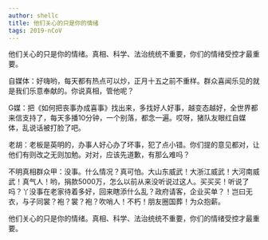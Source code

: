 ```yaml
---
author: shellc
title: 他们关心的只是你的情绪
tags: 2019-nCoV
---
```


他们关心的只是你的情绪。真相、科学、法治统统不重要，你们的情绪受控才最重要。

<!--more-->
自媒体：好嗨哟，每天都有热点可以炒，正月十五之前不重样。群众喜闻乐见的就是我们乐意奉献的。你说真相，管他呢？

G媒：把《如何把丧事办成喜事》找出来，多找好人好事，越变态越好，全世界都来信支持了，每天多播10分钟，一个别落，都念一遍。哎呀，猪队友眼红自媒体，乱说话被打脸了吧。

老胡：老板是英明的，办事人好心办了坏事，犯了点小错。你们提的意见都对，让他们有则改之无则加勉。对对，应该先道歉，有那么难吗？

不明真相群众甲：没事。什么情况？真可怕。大山东威武！大浙江威武！大河南威武！真气人！哟，捐款5000万，怎么以前从来没听说过这人。买买买！听说了吗？丫没事在老家待着多好，回来瞎添什么乱？政府请客，企业买单？！岂曰无衣，与子同裳？袍？裳？袍？吹哨人！不朽！朋友圈国葬！为众抱薪。

他们关心的只是你的情绪。真相、科学、法治统统不重要，你们的情绪受控才最重要。